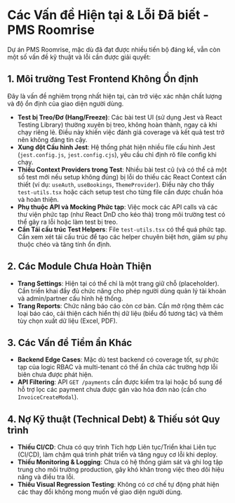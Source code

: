 # Các Vấn đề Hiện tại & Lỗi Đã biết - PMS Roomrise

Dự án PMS Roomrise, mặc dù đã đạt được nhiều tiến bộ đáng kể, vẫn còn một số vấn đề kỹ thuật và lỗi cần được giải quyết:

## 1. Môi trường Test Frontend Không Ổn định

Đây là vấn đề nghiêm trọng nhất hiện tại, cản trở việc xác nhận chất lượng và độ ổn định của giao diện người dùng.

- **Test bị Treo/Đơ (Hang/Freeze)**: Các bài test UI (sử dụng Jest và React Testing Library) thường xuyên bị treo, không hoàn thành, ngay cả khi chạy riêng lẻ. Điều này khiến việc đánh giá coverage và kết quả test trở nên không đáng tin cậy.
- **Xung đột Cấu hình Jest**: Hệ thống phát hiện nhiều file cấu hình Jest (`jest.config.js`, `jest.config.cjs`), yêu cầu chỉ định rõ file config khi chạy.
- **Thiếu Context Providers trong Test**: Nhiều bài test cũ (và có thể cả một số test mới nếu setup không đúng) bị lỗi do thiếu các React Context cần thiết (ví dụ: `useAuth`, `useBookings`, `ThemeProvider`). Điều này cho thấy `test-utils.tsx` hoặc cách setup test cho từng file cần được chuẩn hóa và hoàn thiện.
- **Phụ thuộc API và Mocking Phức tạp**: Việc mock các API calls và các thư viện phức tạp (như React DnD cho kéo thả) trong môi trường test có thể gây ra lỗi hoặc làm test bị treo.
- **Cần Tái cấu trúc Test Helpers**: File `test-utils.tsx` có thể quá phức tạp. Cần xem xét tái cấu trúc để tạo các helper chuyên biệt hơn, giảm sự phụ thuộc chéo và tăng tính ổn định.

## 2. Các Module Chưa Hoàn Thiện

- **Trang Settings**: Hiện tại có thể chỉ là một trang giữ chỗ (placeholder). Cần triển khai đầy đủ chức năng cho phép người dùng quản lý tài khoản và admin/partner cấu hình hệ thống.
- **Trang Reports**: Chức năng báo cáo còn cơ bản. Cần mở rộng thêm các loại báo cáo, cải thiện cách hiển thị dữ liệu (biểu đồ tương tác) và thêm tùy chọn xuất dữ liệu (Excel, PDF).

## 3. Các Vấn đề Tiềm ẩn Khác

- **Backend Edge Cases**: Mặc dù test backend có coverage tốt, sự phức tạp của logic RBAC và multi-tenant có thể ẩn chứa các trường hợp lỗi biên chưa được phát hiện.
- **API Filtering**: API `GET /payments` cần được kiểm tra lại hoặc bổ sung để hỗ trợ lọc các payment chưa được gán vào hóa đơn nào (cần cho `InvoiceCreateModal`).

## 4. Nợ Kỹ thuật (Technical Debt) & Thiếu sót Quy trình

- **Thiếu CI/CD**: Chưa có quy trình Tích hợp Liên tục/Triển khai Liên tục (CI/CD), làm chậm quá trình phát triển và tăng nguy cơ lỗi khi deploy.
- **Thiếu Monitoring & Logging**: Chưa có hệ thống giám sát và ghi log tập trung cho môi trường production, gây khó khăn trong việc theo dõi hiệu năng và điều tra lỗi.
- **Thiếu Visual Regression Testing**: Không có cơ chế tự động phát hiện các thay đổi không mong muốn về giao diện người dùng.
